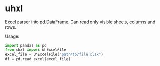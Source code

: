 # uhxl
Excel parser into pd.DataFrame. Can read only visible sheets, columns and rows.

Usage:
```python
import pandas as pd
from uhxl import UhExcelFile
excel_file = UhExcelFile("path/to/file.xlsx")
df = pd.read_excel(excel_file)
```
